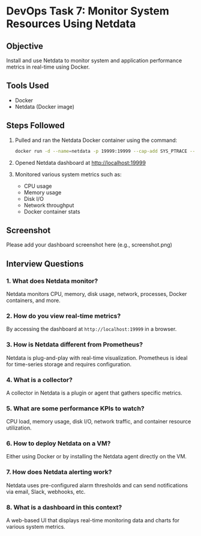 # DevOps Task 7: Monitor System Resources Using Netdata

## Objective
Install and use Netdata to monitor system and application performance metrics in real-time using Docker.

## Tools Used
- Docker
- Netdata (Docker image)

## Steps Followed
1. Pulled and ran the Netdata Docker container using the command:
   ```bash
   docker run -d --name=netdata -p 19999:19999 --cap-add SYS_PTRACE --security-opt apparmor=unconfined netdata/netdata
   ```

2. Opened Netdata dashboard at [http://localhost:19999](http://localhost:19999)

3. Monitored various system metrics such as:
   - CPU usage
   - Memory usage
   - Disk I/O
   - Network throughput
   - Docker container stats

## Screenshot
Please add your dashboard screenshot here (e.g., screenshot.png)

## Interview Questions

### 1. What does Netdata monitor?
Netdata monitors CPU, memory, disk usage, network, processes, Docker containers, and more.

### 2. How do you view real-time metrics?
By accessing the dashboard at `http://localhost:19999` in a browser.

### 3. How is Netdata different from Prometheus?
Netdata is plug-and-play with real-time visualization. Prometheus is ideal for time-series storage and requires configuration.

### 4. What is a collector?
A collector in Netdata is a plugin or agent that gathers specific metrics.

### 5. What are some performance KPIs to watch?
CPU load, memory usage, disk I/O, network traffic, and container resource utilization.

### 6. How to deploy Netdata on a VM?
Either using Docker or by installing the Netdata agent directly on the VM.

### 7. How does Netdata alerting work?
Netdata uses pre-configured alarm thresholds and can send notifications via email, Slack, webhooks, etc.

### 8. What is a dashboard in this context?
A web-based UI that displays real-time monitoring data and charts for various system metrics.

